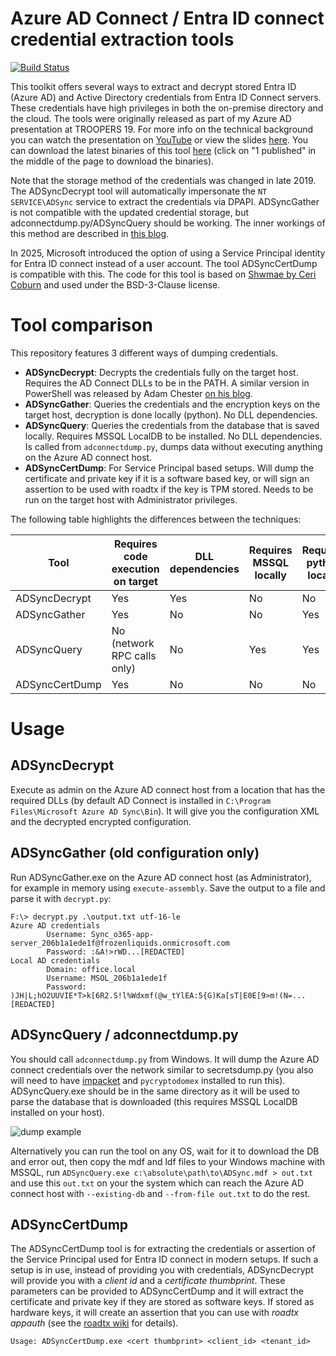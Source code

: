 # Azure AD Connect / Entra ID connect credential extraction tools
[![Build Status](https://dev.azure.com/dirkjanm/adconnectdump/_apis/build/status/fox-it.adconnectdump?branchName=master)](https://dev.azure.com/dirkjanm/adconnectdump/_build/latest?definitionId=16&branchName=master)

This toolkit offers several ways to extract and decrypt stored Entra ID (Azure AD) and Active Directory credentials from Entra ID Connect servers. These credentials have high privileges in both the on-premise directory and the cloud. The tools were originally released as part of my Azure AD presentation at TROOPERS 19. For more info on the technical background you can watch the presentation on [YouTube](https://www.youtube.com/watch?v=JEIR5oGCwdg) or view the slides [here](https://www.slideshare.net/DirkjanMollema/im-in-your-cloud-reading-everyones-email-hacking-azure-ad-via-active-directory).  You can download the latest binaries of this tool [here](https://dev.azure.com/dirkjanm/adconnectdump/_build/latest?definitionId=20&branchName=master) (click on "1 published" in the middle of the page to download the binaries).

Note that the storage method of the credentials was changed in late 2019. The ADSyncDecrypt tool will automatically impersonate the `NT SERVICE\ADSync` service to extract the credentials via DPAPI. ADSyncGather is not compatible with the updated credential storage, but adconnectdump.py/ADSyncQuery should be working. The inner workings of this method are described in [this blog](https://dirkjanm.io/updating-adconnectdump-a-journey-into-dpapi/).

In 2025, Microsoft introduced the option of using a Service Principal identity for Entra ID connect instead of a user account. The tool ADSyncCertDump is compatible with this. The code for this tool is based on [Shwmae by Ceri Coburn](https://github.com/CCob/Shwmae) and used under the BSD-3-Clause license.

# Tool comparison
This repository features 3 different ways of dumping credentials. 
- **ADSyncDecrypt**: Decrypts the credentials fully on the target host. Requires the AD Connect DLLs to be in the PATH. A similar version in PowerShell was released by Adam Chester [on his blog](https://blog.xpnsec.com/azuread-connect-for-redteam/).
- **ADSyncGather**: Queries the credentials and the encryption keys on the target host, decryption is done locally (python). No DLL dependencies.
- **ADSyncQuery**: Queries the credentials from the database that is saved locally. Requires MSSQL LocalDB to be installed. No DLL dependencies. Is called from `adconnectdump.py`, dumps data without executing anything on the Azure AD connect host.
- **ADSyncCertDump**: For Service Principal based setups. Will dump the certificate and private key if it is a software based key, or will sign an assertion to be used with roadtx if the key is TPM stored. Needs to be run on the target host with Administrator privileges.

The following table highlights the differences between the techniques:

Tool | Requires code execution on target | DLL dependencies | Requires MSSQL locally | Requires python locally | Compatible with SP based setup 
--- | --- | --- | --- | --- | ---
ADSyncDecrypt | Yes | Yes | No | No | No
ADSyncGather | Yes | No | No | Yes | No
ADSyncQuery | No (network RPC calls only) | No | Yes | Yes | No
ADSyncCertDump | Yes | No | No | No | Yes

# Usage
## ADSyncDecrypt
Execute as admin on the Azure AD connect host from a location that has the required DLLs (by default AD Connect is installed in `C:\Program Files\Microsoft Azure AD Sync\Bin`). It will give you the configuration XML and the decrypted encrypted configuration.

## ADSyncGather (old configuration only)
Run ADSyncGather.exe on the Azure AD connect host (as Administrator), for example in memory using `execute-assembly`. Save the output to a file and parse it with `decrypt.py`:
```
F:\> decrypt.py .\output.txt utf-16-le
Azure AD credentials
        Username: Sync_o365-app-server_206b1a1ede1f@frozenliquids.onmicrosoft.com
        Password: :&A!>rWD...[REDACTED]
Local AD credentials
        Domain: office.local
        Username: MSOL_206b1a1ede1f
        Password: )JH|L;hO2UUVIE*T>k[6R2.S!l%Wdxmf(@w_tYlEA:5{G)Ka[sT|E0E[9>m!(N=...[REDACTED]
```

## ADSyncQuery / adconnectdump.py
You should call `adconnectdump.py` from Windows. It will dump the Azure AD connect credentials over the network similar to secretsdump.py (you also will need to have [impacket](https://github.com/SecureAuthCorp/impacket) and `pycryptodomex` installed to run this). ADSyncQuery.exe should be in the same directory as it will be used to parse the database that is downloaded (this requires MSSQL LocalDB installed on your host).

![dump example](exampledump.png)

Alternatively you can run the tool on any OS, wait for it to download the DB and error out, then copy the mdf and ldf files to your Windows machine with MSSQL, run `ADSyncQuery.exe c:\absolute\path\to\ADSync.mdf > out.txt` and use this `out.txt` on your the system which can reach the Azure AD connect host with `--existing-db` and `--from-file out.txt` to do the rest.

## ADSyncCertDump
The ADSyncCertDump tool is for extracting the credentials or assertion of the Service Principal used for Entra ID connect in modern setups. If such a setup is in use, instead of providing you with credentials, ADSyncDecrypt will provide you with a _client id_ and a _certificate thumbprint_. These parameters can be provided to ADSyncCertDump and it will extract the certificate and private key if they are stored as software keys. If stored as hardware keys, it will create an assertion that you can use with _roadtx appauth_ (see the [roadtx wiki](https://github.com/dirkjanm/ROADtools/wiki/ROADtools-Token-eXchange-\(roadtx\)) for details).

```
Usage: ADSyncCertDump.exe <cert thumbprint> <client_id> <tenant_id>
```
